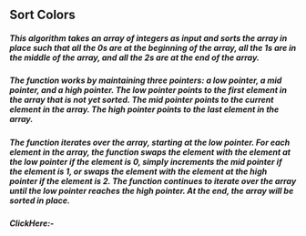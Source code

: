 ## Sort Colors
##### This algorithm takes an array of integers as input and sorts the array in place such that all the 0s are at the beginning of the array, all the 1s are in the middle of the array, and all the 2s are at the end of the array.

##### The function works by maintaining three pointers: a low pointer, a mid pointer, and a high pointer. The low pointer points to the first element in the array that is not yet sorted. The mid pointer points to the current element in the array. The high pointer points to the last element in the array.

##### The function iterates over the array, starting at the low pointer. For each element in the array, the function swaps the element with the element at the low pointer if the element is 0, simply increments the mid pointer if the element is 1, or swaps the element with the element at the high pointer if the element is 2. The function continues to iterate over the array until the low pointer reaches the high pointer. At the end, the array will be sorted in place.

##### ClickHere:-
